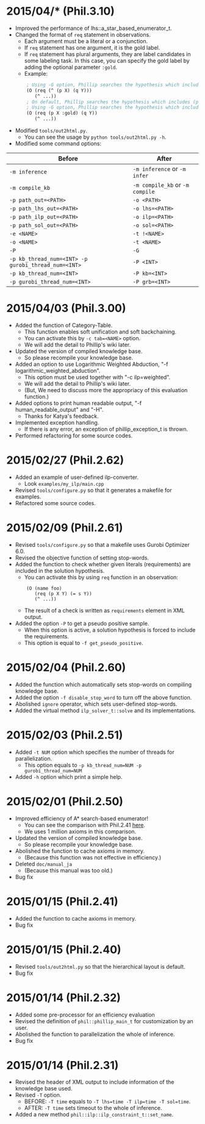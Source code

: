 # 2015/04/* (Phil.3.10)

- Improved the performance of lhs::a_star_based_enumerator_t.
- Changed the format of `req` statement in observations.
    - Each argument must be a literal or a conjunction.
    - If `req` statement has one argument, it is the gold label.
    - If `req` statement has plural arguments, they are label candidates in some labeling task.
      In this case, you can specify the gold label by adding the optional parameter `:gold`.
    - Example:
    ```lisp
        ; Using -G option, Phillip searches the hypothesis which includes (p X) and (q Y).
        (O (req (^ (p X) (q Y)))
           (^ ...))
        ; On default, Phillip searches the hypothesis which includes (p X) or (q Y).
        ; Using -G option, Phillip searches the hypothesis which includes (p X).
        (O (req (p X :gold) (q Y))
           (^ ...))
    ```
- Modified `tools/out2html.py`.
    - You can see the usage by `python tools/out2html.py -h`.
- Modified some command options:

| Before                                              | After                           |
| --------------------------------------------------- |-------------------------------- |
| `-m inference`                                      | `-m inference` or `-m infer`    |
| `-m compile_kb`                                     | `-m compile_kb` or `-m compile` |
| `-p path_out=<PATH>`                                | `-o <PATH>`                     |
| `-p path_lhs_out=<PATH>`                            | `-o lhs=<PATH>`                 |
| `-p path_ilp_out=<PATH>`                            | `-o ilp=<PATH>`                 |
| `-p path_sol_out=<PATH>`                            | `-o sol=<PATH>`                 |
| `-e <NAME>`                                         | `-t !<NAME>`                    |
| `-o <NAME>`                                         | `-t <NAME>`                     |
| `-P`                                                | `-G`                            |
| `-p kb_thread_num=<INT> -p gurobi_thread_num=<INT>` | `-P <INT>`                      |
| `-p kb_thread_num=<INT>`                            | `-P kb=<INT>`                   |
| `-p gurobi_thread_num=<INT>`                        | `-P grb=<INT>`                  |


# 2015/04/03 (Phil.3.00)

- Added the function of Category-Table.
    - This function enables soft unification and soft backchaining.
    - You can activate this by `-c tab=<NAME>` option.
    - We will add the detail to Phillip's wiki later.
- Updated the version of compiled knowledge base.
    - So please recompile your knowledge base.
- Added an option to use Logarithmic Weighted Abduction, "-f logarithmic_weighted_abduction".
    - This option must be used together with "-c ilp=weighted".
    - We will add the detail to Phillip's wiki later.
    - (But, We need to discuss more the appropriacy of this evaluation function.)
- Added options to print human readable output, "-f human_readable_output" and "-H".
    - Thanks for Katya's feedback.
- Implemented exception handling.
    - If there is any error, an exception of phillip_exception_t is thrown.
- Performed refactoring for some source codes.


# 2015/02/27 (Phil.2.62)

- Added an example of user-defined ilp-converter.
    - Look `examples/my_ilp/main.cpp`
- Revised `tools/configure.py` so that it generates a makefile for examples.
- Refactored some source codes.


# 2015/02/09 (Phil.2.61)

- Revised `tools/configure.py` so that a makefile uses Gurobi Optimizer 6.0.
- Revised the objective function of setting stop-words.
- Added the function to check whether given literals (requirements) are included in the solution hypothesis.
    - You can activate this by using `req` function in an observation:
    ```
        (O (name foo)
           (req (p X Y) (= s Y))
           (^ ...))
    ```
    - The result of a check is written as `requirements` element in XML output.
- Added the option `-P` to get a pseudo positive sample.
    - When this option is active, a solution hypothesis is forced to include the requirements.
    - This option is equal to `-f get_pseudo_positive`.


# 2015/02/04 (Phil.2.60)

- Added the function which automatically sets stop-words on compiling knowledge base.
- Added the option `-f disable_stop_word` to turn off the above function.
- Abolished `ignore` operator, which sets user-defined stop-words.
- Added the virtual method `ilp_solver_t::solve` and its implementations.


# 2015/02/03 (Phil.2.51)

- Added `-t NUM` option which specifies the number of threads for parallelization.
    - This option equals to `-p kb_thread_num=NUM -p gurobi_thread_num=NUM`
- Added `-h` option which print a simple help.


# 2015/02/01 (Phil.2.50)

- Improved efficiency of A* search-based enumerator!
    - You can see the comparison with Phil.2.41 [here](http://www.cl.ecei.tohoku.ac.jp/~kazeto/phillip/20150201_comparison.pdf).
    - We uses 1 million axioms in this comparison.
- Updated the version of compiled knowledge base.
    - So please recompile your knowledge base.
- Abolished the function to cache axioms in memory.
    - (Because this function was not effective in efficiency.)
- Deleted `doc/manual_ja`
    - (Because this manual was too old.)
- Bug fix


# 2015/01/15 (Phil.2.41)

- Added the function to cache axioms in memory.
- Bug fix


# 2015/01/15 (Phil.2.40)

- Revised `tools/out2html.py` so that the hierarchical layout is default.
- Bug fix


# 2015/01/14 (Phil.2.32)

- Added some pre-processor for an efficiency evaluation
- Revised the definition of `phil::phillip_main_t` for customization by an user.
- Abolished the function to parallelization the whole of inference.
- Bug fix


# 2015/01/14 (Phil.2.31)

- Revised the header of XML output to include information of the knowledge base used.
- Revised `-T` option.
    - BEFORE: `-T time` equals to `-T lhs=time -T ilp=time -T sol=time`.
    - AFTER: `-T time` sets timeout to the whole of inference.
- Added a new method `phil::ilp::ilp_constraint_t::set_name`.

